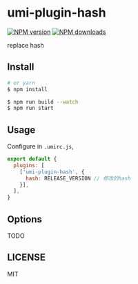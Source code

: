 # umi-plugin-hash

[![NPM version](https://img.shields.io/npm/v/umi-plugin-hash.svg?style=flat)](https://npmjs.org/package/umi-plugin-hash)
[![NPM downloads](http://img.shields.io/npm/dm/umi-plugin-hash.svg?style=flat)](https://npmjs.org/package/umi-plugin-hash)

replace hash

## Install

```bash
# or yarn
$ npm install
```

```bash
$ npm run build --watch
$ npm run start
```

## Usage

Configure in `.umirc.js`,

```js
export default {
  plugins: [
    ['umi-plugin-hash', {
      hash: RELEASE_VERSION // 修改的hash
    }],
  ],
}
```

## Options

TODO

## LICENSE

MIT
